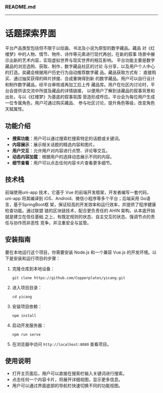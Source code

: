 ### README.md

---

# 话题探索界面

平台产品类型包括但不限于以绘画、书法及小说为原型的数字藏品。藏品
对《红楼梦》中的人物、情节、物件、诗作等元素进行现代再创，在新的叙事
场景中展示出新的艺术内容，实现虚拟世界与现实世界的相互影响。
平台功能主要是数字藏品的浏览选购、获取、制作，数字藏品社区的讨论
与分享，以及用户个人中心的打造。奕藏会根据用户历史行为自动推荐数字藏
品。藏品获取方式有： 直接购买、通过抽奖获得的碎片拼接、合成重铸得到新
的数字藏品。用户可以自行设计和制作数字藏品，经平台审核或再加工后上传
藏品库。用户在社区内讨论时，平台会提供该交流中所提及藏品的详情链接，
以便用户了解到该藏品的叙事背景和出处，与以《红楼梦》为基底的叙事氛围
营造形成呼应。平台会为每位用户生成一位专属角色，用户可通过购买藏品、
参与社区讨论，提升角色等级，改变角色天赋属性。

## 功能介绍

- **搜索功能**：用户可以通过搜索栏搜索特定的话题或关键词。
- **内容展示**：展示相关话题的精选内容和图片。
- **用户交互**：允许用户对内容进行点赞、评论等交互。
- **动态内容加载**：根据用户的选择动态展示不同的内容。
- **细节查看**：用户可以点击任何内容卡片查看更多细节。

## 技术栈

前端使用uni-app
技术，它基于 Vue 的前端开发框架，开发者编写一套代码， uni-app 将其编译到
iOS、Android、微信小程序等多个平台；后端采用 Go语言，基于SpringBoot框
架，保证较高的开发效率和运行效率，并提供了程序健康检查功能。通过联盟
链的区块链技术，配合更负责任的 AHIN 架构，从本底开始就是建立在信任基础
之上，有既定规则的状态、自主交互的状态、强调节点的责任与协作而非恶性
竞争，并注重安全与监管。

## 安装指南

要在本地运行这个项目，你需要安装 Node.js 和一个兼容 Vue.js 的开发环境。以下是安装和运行项目的步骤：

1. 克隆仓库到本地设备：
   ```
   git clone https://github.com/Copperplates/yicang.git
   ```
2. 进入项目目录：
   ```
   cd yicang
   ```
3. 安装项目依赖：
   ```
   npm install
   ```
4. 启动开发服务器：
   ```
   npm run serve
   ```
5. 在浏览器中访问 `http://localhost:8080` 查看项目。

## 使用说明

- 打开主页面后，用户可以直接在搜索栏输入关键词进行搜索。
- 点击任何一个内容卡片，将展开详细视图，显示更多信息。
- 用户可以通过界面底部的导航栏快速切换不同的功能视图。

